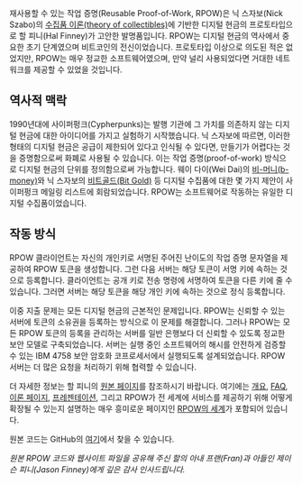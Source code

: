 재사용할 수 있는 작업 증명(Reusable Proof-of-Work, RPOW)은 닉 스자보(Nick Szabo)의 [수집품 이론(theory of collectibles)](/library/shelling-out/)에 기반한 디지털 현금의 프로토타입으로 할 피니(Hal Finney)가 고안한 발명품입니다. RPOW는 디지털 현금의 역사에서 중요한 초기 단계였으며 비트코인의 전신이었습니다. 프로토타입 이상으로 의도된 적은 없었지만, RPOW는 매우 정교한 소프트웨어였으며, 만약 널리 사용되었다면 거대한 네트워크를 제공할 수 있었을 것입니다.

## 역사적 맥락

1990년대에 사이퍼펑크(Cypherpunks)는 발행 기관에 그 가치를 의존하지 않는 디지털 현금에 대한 아이디어를 가지고 실험하기 시작했습니다. 닉 스자보에 따르면, 이러한 형태의 디지털 현금은 공급이 제한되어 있다고 인식될 수 있다면, 만들기가 어렵다는 것을 증명함으로써 화폐로 사용될 수 있습니다. 이는 작업 증명(proof-of-work) 방식으로 디지털 현금의 단위를 정의함으로써 가능합니다. 웨이 다이(Wei Dai)의 [비-머니(b-money)](/library/b-money/)와 닉 스자보의 [비트골드(Bit Gold)](/library/bit-gold/) 등 디지털 수집품에 대한 몇 가지 제안이 사이퍼펑크 메일링 리스트에 회람되었습니다. RPOW는 소프트웨어로 작동하는 유일한 디지털 수집품이었습니다.

## 작동 방식

RPOW 클라이언트는 자신의 개인키로 서명된 주어진 난이도의 작업 증명 문자열을 제공하여 RPOW 토큰을 생성합니다. 그런 다음 서버는 해당 토큰이 서명 키에 속하는 것으로 등록합니다. 클라이언트는 공개 키로 전송 명령에 서명하여 토큰을 다른 키에 줄 수 있습니다. 그러면 서버는 해당 토큰을 해당 개인 키에 속하는 것으로 정식 등록합니다.

이중 지출 문제는 모든 디지털 현금의 근본적인 문제입니다. RPOW는 신뢰할 수 있는 서버에 토큰의 소유권을 등록하는 방식으로 이 문제를 해결합니다. 그러나 RPOW는 모든 RPOW 토큰의 등록을 관리하는 서버를 일반 은행보다 더 신뢰할 수 있도록 정교한 보안 모델로 구축되었습니다. 서버는 실행 중인 소프트웨어의 해시를 안전하게 검증할 수 있는 IBM 4758 보안 암호화 코프로세서에서 실행되도록 설계되었습니다. RPOW 서버는 더 많은 요청을 처리하기 위해 협력할 수 있습니다.

더 자세한 정보는 할 피니의 [원본 페이지](/finney/rpow/index.html)를 참조하시기 바랍니다. 여기에는 [개요](/finney/rpow/index.html), [FAQ](/finney/rpow/faqs.html), [이론 페이지](/finney/rpow/theory.html), [프레젠테이션](/finney/rpow/slides/slide001.html), 그리고 RPOW가 전 세계에 서비스를 제공하기 위해 어떻게 확장될 수 있는지 설명하는 매우 흥미로운 페이지인 [RPOW의 세계](/finney/rpow/world.html)가 포함되어 있습니다.

원본 코드는 GitHub의 [여기](https://github.com/NakamotoInstitute/RPOW)에서 찾을 수 있습니다.

_원본 RPOW 코드와 웹사이트 파일을 공유해 주신 할의 아내 프랜(Fran)과 아들인 제이슨 피니(Jason Finney)에게 깊은 감사 인사드립니다._
